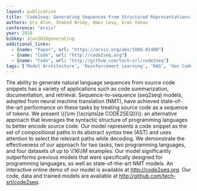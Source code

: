 ```yaml
---
layout: publication
title: 'Code2seq: Generating Sequences From Structured Representations Of Code'
authors: Uri Alon, Shaked Brody, Omer Levy, Eran Yahav
conference: "Arxiv"
year: 2018
bibkey: alon2018generating
additional_links:
  - {name: "Paper", url: "https://arxiv.org/abs/1808.01400"}
  - {name: "Code", url: "http://code2seq.org"}
  - {name: "Code", url: "http://github.com/tech-srl/code2seq"}
tags: ['Model Architecture', 'Reinforcement Learning', 'RAG', 'Has Code', 'Applications', 'Attention Mechanism']
---
```

The ability to generate natural language sequences from source code snippets
has a variety of applications such as code summarization, documentation, and
retrieval. Sequence-to-sequence (seq2seq) models, adopted from neural machine
translation (NMT), have achieved state-of-the-art performance on these tasks by
treating source code as a sequence of tokens. We present \\(\{\rm \{\scriptsize
CODE2SEQ\}\}\\): an alternative approach that leverages the syntactic structure of
programming languages to better encode source code. Our model represents a code
snippet as the set of compositional paths in its abstract syntax tree (AST) and
uses attention to select the relevant paths while decoding. We demonstrate the
effectiveness of our approach for two tasks, two programming languages, and
four datasets of up to \\(16\\)M examples. Our model significantly outperforms
previous models that were specifically designed for programming languages, as
well as state-of-the-art NMT models. An interactive online demo of our model is
available at http://code2seq.org. Our code, data and trained models are
available at http://github.com/tech-srl/code2seq.
